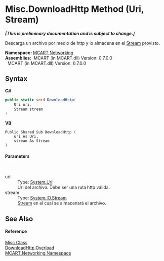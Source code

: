 # Misc.DownloadHttp Method (Uri, Stream)
 _**\[This is preliminary documentation and is subject to change.\]**_

Descarga un archivo por medio de http y lo almacena en el <a href="http://msdn2.microsoft.com/es-es/library/8f86tw9e" target="_blank">Stream</a> provisto.

**Namespace:**&nbsp;<a href="c6445fcc-8709-dc3e-4d6b-f87f79cbd982">MCART.Networking</a><br />**Assemblies:**&nbsp;&nbsp;MCART (in MCART.dll) Version: 0.7.0.0<br />&nbsp;&nbsp;MCART (in MCART.dll) Version: 0.7.0.0<br />

## Syntax

**C#**<br />
``` C#
public static void DownloadHttp(
	Uri uri,
	Stream stream
)
```

**VB**<br />
``` VB
Public Shared Sub DownloadHttp ( 
	uri As Uri,
	stream As Stream
)
```


#### Parameters
&nbsp;<dl><dt>uri</dt><dd>Type: <a href="http://msdn2.microsoft.com/es-es/library/txt7706a" target="_blank">System.Uri</a><br />Url del archivo. Debe ser una ruta http válida.</dd><dt>stream</dt><dd>Type: <a href="http://msdn2.microsoft.com/es-es/library/8f86tw9e" target="_blank">System.IO.Stream</a><br /><a href="http://msdn2.microsoft.com/es-es/library/8f86tw9e" target="_blank">Stream</a> en el cual se almacenará el archivo.</dd></dl>

## See Also


#### Reference
<a href="01881faa-5da8-f3c1-6dac-3498a8eed917">Misc Class</a><br /><a href="0bebcb60-4918-814c-0fc2-32267b923f6d">DownloadHttp Overload</a><br /><a href="c6445fcc-8709-dc3e-4d6b-f87f79cbd982">MCART.Networking Namespace</a><br />